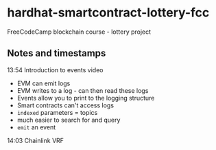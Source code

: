 # hardhat-smartcontract-lottery-fcc

FreeCodeCamp blockchain course - lottery project

## Notes and timestamps

13:54 Introduction to events video

- EVM can emit logs
- EVM writes to a log - can then read these logs
- Events allow you to print to the logging structure
- Smart contracts can't access logs
- `indexed` parameters = topics
- much easier to search for and query
- `emit` an event

14:03 Chainlink VRF
